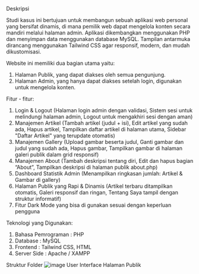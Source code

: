 Deskripsi

Studi kasus ini bertujuan untuk membangun sebuah aplikasi web personal yang bersifat dinamis, di mana pemilik web dapat mengelola konten secara mandiri melalui halaman admin. Aplikasi dikembangkan menggunakan PHP dan menyimpan data menggunakan database MySQL. Tampilan antarmuka dirancang menggunakan Tailwind CSS agar responsif, modern, dan mudah dikustomisasi.

Website ini memiliki dua bagian utama yaitu:
1. Halaman Publik, yang dapat diakses oleh semua pengunjung.
2. Halaman Admin, yang hanya dapat diakses setelah login, digunakan untuk mengelola konten.

Fitur - fitur:
1. Login & Logout (Halaman login admin dengan validasi, Sistem sesi untuk melindungi halaman admin, Logout untuk mengakhiri sesi dengan aman)
2. Manajemen Artikel (Tambah artikel (judul + isi), Edit artikel yang sudah ada, Hapus artikel, Tampilkan daftar artikel di halaman utama, Sidebar "Daftar Artikel" yang terupdate otomatis)
3. Manajemen Gallery (Upload gambar beserta judul, Ganti gambar dan judul yang sudah ada, Hapus gambar, Tampilkan gambar di halaman galeri publik dalam grid responsif)
4. Manajemen About (Tambah deskripsi tentang diri, Edit dan hapus bagian “About”, Tampilkan deskripsi di halaman publik about.php)
5. Dashboard Statistik Admin (Menampilkan ringkasan jumlah: Artikel & Gambar di gallery)
6. Halaman Publik yang Rapi & Dinamis (Artikel terbaru ditampilkan otomatis, Galeri responsif dan ringan, Tentang Saya tampil dengan struktur informatif)
7. Fitur Dark Mode yang bisa di gunakan sesuai dengan keperluan pengguna

Teknologi yang Digunakan:
1. Bahasa Pemrograman : PHP
2. Database : MySQL
3. Frontend : Tailwind CSS, HTML
4. Server Side : Apache / XAMPP

Struktur Folder
![image](https://github.com/user-attachments/assets/a6b7fa2f-0b9e-4c93-89f3-0ba4014f5ba5)
User Interface Halaman Publik
